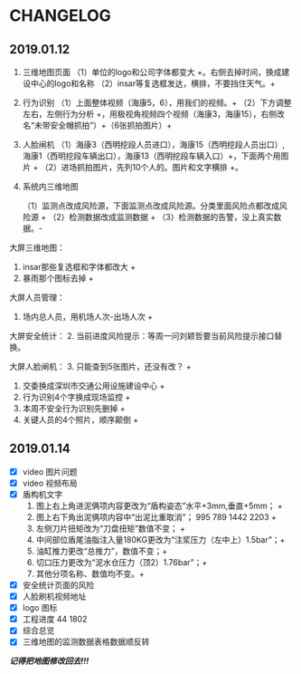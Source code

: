 # CHANGELOG



## 2019.01.12

1. 三维地图页面
   （1）单位的logo和公司字体都变大 +。右侧去掉时间，换成建设中心的logo和名称
   （2）insar等复选框发达，横排，不要挡住天气。+
2. 行为识别
   （1）上面整体视频（海康5，6），用我们的视频。+
   （2）下方调整左右，左侧行为分析 +，用极视角视频四个视频（海康3，海康15），右侧改名“未带安全帽抓拍”）+（6张抓拍图片）+

3. 人脸闸机
   （1）海康3（西明挖段人员进口），海康15（西明挖段人员出口）, 海康1（西明挖段车辆出口），海康13（西明挖段车辆入口）+，下面两个用图片 +
   （2）进场抓拍图片，先列10个人的。图片和文字横排 +。

4. 系统内三维地图

   （1）监测点改成风险源，下面监测点改成风险源。分类里面风险点都改成风险源 +
   （2）检测数据改成监测数据 +
   （3）检测数据的告警，没上真实数据。-

大屏三维地图：

1. insar那些复选框和字体都改大 +
2. 暴雨那个图标去掉 +

大屏人员管理：

1. 场内总人员，用机场人次-出场人次 +

大屏安全统计：
2. 当前进度风险提示：等周一问刘颖哲要当前风险提示接口替换。

大屏人脸闸机：
3. 只能查到5张图片，还没有改？ +



1. 交委换成深圳市交通公用设施建设中心 +
2. 行为识别4个字换成现场监控 +
3. 本周不安全行为识别先删掉 +
4. 关键人员的4个照片，顺序颠倒 +



## 2019.01.14

- [x] video 图片问题
- [x] video 视频布局
- [x] 盾构机文字
  1.	图上右上角进泥俩项内容更改为“盾构姿态”水平+3mm,垂直+5mm； +
  2.	图上右下角出泥俩项内容中“出泥比重取消”； 995 789 1442 2203  +
  3.	左侧刀片扭矩改为“刀盘扭矩”数值不变； +
  4.	中间部位盾尾油脂注入量180KG更改为“注浆压力（左中上）1.5bar”；+
  5.	油缸推力更改“总推力”，数值不变；+
  6.	切口压力更改为“泥水仓压力（顶2）1.76bar”；+
  7.	其他分项名称、数值均不变。+
- [x] 安全统计页面的风险
- [x] 人脸刷机视频地址
- [x] logo 图标
- [x] 工程进度 44 1802
- [x] 综合总览
- [x] 三维地图的监测数据表格数据顺反转

***记得把地图修改回去!!!***

